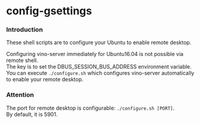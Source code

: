 # config-gsettings

### Introduction ###
These shell scripts are to configure your Ubuntu to enable remote desktop.<br>


Configuring vino-server immediately for Ubuntu16.04 is not possible via remote shell.<br>
The key is to set the DBUS_SESSION_BUS_ADDRESS environment variable.<br>
You can execute `./configure.sh` which configures vino-server automatically to enable your remote desktop.<br>


### Attention ###
The port for remote desktop is configurable: `./configure.sh [PORT]`.<br>
By default, it is 5901.
